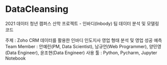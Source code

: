 # DataCleansing
2021 데이터 청년 캠퍼스 산학 프로젝트 - 인바디(Inbody) 팀 데이터 분석 및 모델링 코드

주제 : Zoho CRM 데이터를 활용한 인바디 인도지사 영업 형태 분석 및 영업 성공 예측
Team Member : 안예린(PM, Data Scientist), 남규언(Web Programmer), 양민영(Data Engineer), 윤조현(Data Engineer)
사용 툴 : Python, Pycharm, Jupyter Notebook
